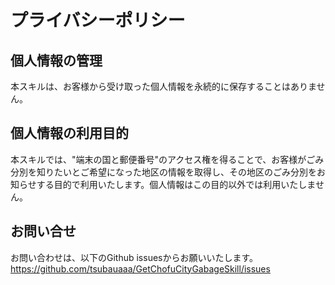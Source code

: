 # プライバシーポリシー

## 個人情報の管理
本スキルは、お客様から受け取った個人情報を永続的に保存することはありません。

## 個人情報の利用目的
本スキルでは、"端末の国と郵便番号"のアクセス権を得ることで、お客様がごみ分別を知りたいとご希望になった地区の情報を取得し、その地区のごみ分別をお知らせする目的で利用いたします。個人情報はこの目的以外では利用いたしません。

## お問い合せ
お問い合わせは、以下のGithub issuesからお願いいたします。  
https://github.com/tsubauaaa/GetChofuCityGabageSkill/issues
